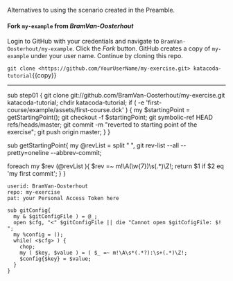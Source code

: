 
Alternatives to using the scenario created in the Preamble.

#### Fork `my-example` from _BramVan-Oosterhout_	

Login to GitHub with your credentials and navigate to `BramVan-Oosterhout/my-example`. Click the _Fork_ button. GitHub creates a copy of `my-example` under your user name. Continue by cloning this repo.

`git clone <https://github.com/YourUserName/my-exercise.git> katacoda-tutorial`{{copy}}

----

 sub step01 \{ git clone git://github.com/BramVan-Oosterhout/my-exercise.git katacoda-tutorial; chdir katacoda-tutorial; if ( -e 'first-course/example/assets/first-course.dck' ) \{ my $startingPoint = getStartingPoint(); git checkout -f $startingPoint; git symbolic-ref HEAD refs/heads/master; git commit -m "reverted to starting point of the exercise"; git push origin master; \} \}

 sub getStartingPoint\{ my @revList = split " ", git rev-list --all --pretty=oneline --abbrev-commit;

 foreach my $rev (@revList )\{ $rev =~ m!\\A(\\w\{7\})\\s(.\*)\\Z!; return $1 if $2 eq 'my first commit'; \} \}

```
userid: BramVan-Oosterhout
repo: my-exercise
pat: your Personal Access Token here
```

```
sub gitConfig{
  my & $gitConfigFile ) = @_;
  open $cfg, "<" $gitConfigFile || die "Cannot open $gitCofigFile: $!
";
  my %config = ();
  while( <$cfg> ) {
    chop;
    my ( $key, $value ) = ( $_ =~ m!\A\s*(.*?):\s+(.*)\Z!;
    $config{$key} = $value;
  }
}
```